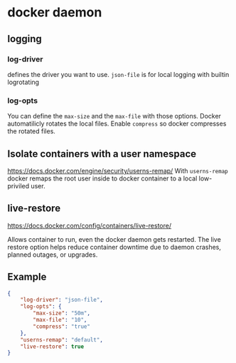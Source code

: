 # docker daemon

## logging
### log-driver
defines the driver you want to use. `json-file` is for local logging with builtin logrotating

### log-opts
You can define the `max-size` and the `max-file` with those options. Docker automatilicly rotates the local files. Enable `compress` so docker compresses the rotated files.

## Isolate containers with a user namespace
https://docs.docker.com/engine/security/userns-remap/
With `userns-remap` docker remaps the root user inside to docker container to a local low-priviled user.

## live-restore
https://docs.docker.com/config/containers/live-restore/

Allows container to run, even the docker daemon gets restarted. The live restore option helps reduce container downtime due to daemon crashes, planned outages, or upgrades.

## Example
```json
{
    "log-driver": "json-file",
    "log-opts": {
        "max-size": "50m",
        "max-file": "10",
        "compress": "true"
    },
    "userns-remap": "default",
    "live-restore": true
}

```
